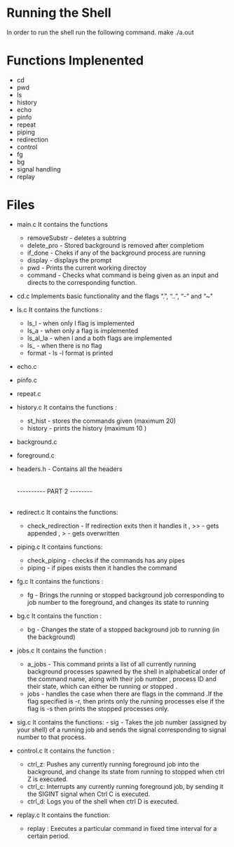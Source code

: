 # Running the Shell
 In order to run the shell run the following command.
   make
  ./a.out

# Functions Implenented 

- cd
- pwd
- ls
- history
- echo
- pinfo
- repeat
- piping
- redirection
- control
- fg 
- bg
- signal handling
- replay


# Files 

- main.c
   It contains the functions 
   - removeSubstr  -  deletes a subtring 
   - delete_pro - Stored background is removed after completiom
   - if_done - Cheks if any of the background process are running
   - display - displays the prompt
   - pwd - Prints the current working directoy
   - command - Checks what command is being given as an input and directs to the corresponding function.
 
- cd.c 
   Implements  basic functionality and the flags  “.”, “..”, “-” and “~"
- ls.c
   It contains the functions :
   - ls_l  - when only l flag is implemented
   - ls_a - when only a flag is implemented 
   - ls_al_la -  when l and a both flags are implemented
   - ls_ - when there is no flag
   - format - ls -l format is printed 

- echo.c
- pinfo.c
- repeat.c
- history.c
   It contains the functions :
   - st_hist - stores the commands given (maximum 20)
   - history - prints the history (maximum 10 )
- background.c
- foreground.c
- headers.h - Contains all the headers<br><br><br>
---------- PART 2 -------- <br><br>
- redirect.c
    It contains the functions:
    - check_redirection - If redirection exits then it handles it , >> - gets appended , >  - gets overwritten
- piping.c
    It contains functions:
    - check_piping - checks if the commands has any pipes
    - piping - if pipes exists then it handles the command
- fg.c
    It contains the functions :
    - fg - Brings the running or stopped background job corresponding to job number to the foreground, and changes its state to running

- bg.c
   It contains the function :
   - bg -  Changes the state of a stopped background job to running (in the background)
- jobs.c
   It contains the function :
   - a_jobs - This command prints a list of all currently running background processes spawned by the shell in alphabetical order of the command name, along with their job number , process ID and their state, which can either be running or stopped .
   - jobs - handles the case when there are flags in the command .If the flag specified is -r, then prints only the running processes else if the flag is -s then prints the stopped processes only.
- sig.c
      It contains the functions:
      - sig - Takes the job number (assigned by your shell) of a running job and sends the signal corresponding to signal number to that process.
- control.c 
    It contains the function :
    - ctrl_z: Pushes any currently running foreground job into the background, and change its state from running to stopped when ctrl Z  is executed.
    - ctrl_c: Interrupts any currently running foreground job, by sending it the SIGINT signal when Ctrl C is executed.
    - ctrl_d: Logs you  of the shell when ctrl D is executed.
- replay.c
   It contains the function:
   - replay : Executes a particular command in fixed time interval for a certain period.
